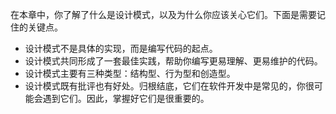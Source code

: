 在本章中，你了解了什么是设计模式，以及为什么你应该关心它们。下面是需要记住的关键点。

- 设计模式不是具体的实现，而是编写代码的起点。
- 设计模式共同形成了一套最佳实践，帮助你编写更易理解、更易维护的代码。
- 设计模式主要有三种类型：结构型、行为型和创造型。
- 设计模式既有批评也有好处。归根结底，它们在软件开发中是常见的，你很可能会遇到它们。因此，掌握好它们是很重要的。